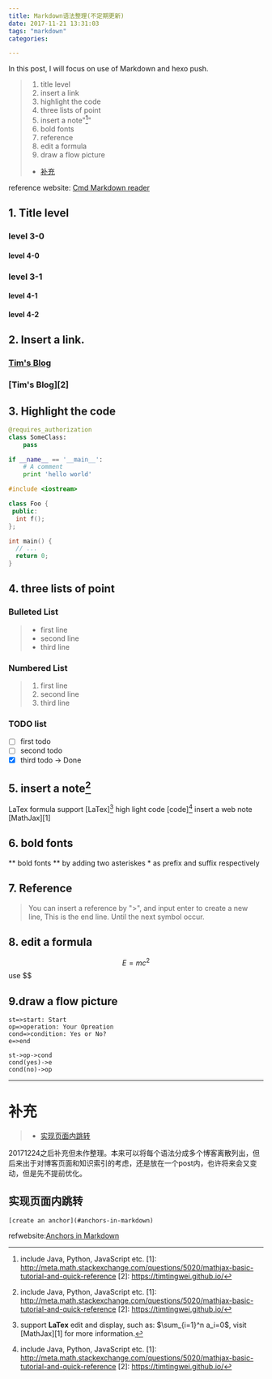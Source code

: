```yaml
---
title: Markdown语法整理(不定期更新)
date: 2017-11-21 13:31:03
tags: "markdown"
categories: 

---
```



In this post, I will focus on use of Markdown and hexo push.
 
> 1. title level
> 2. insert a link
> 3. highlight the code
> 4. three lists of point
> 5. insert a note"[^code]"
> 6. bold fonts
> 7. reference
> 8. edit a formula
> 9. draw a flow picture
> * [补充](#补充)

reference website: [Cmd Markdown reader](https://www.zybuluo.com/mdeditor#fn:latex)



## 1. Title level

### level 3-0
#### level 4-0
### level 3-1
#### level 4-1
#### level 4-2

## 2. Insert a link.

### [Tim's Blog](https://timtingwei.github.io/)
### [Tim's Blog][2]

## 3. Highlight the code
```python
@requires_authorization
class SomeClass:
    pass

if __name__ == '__main__':
    # A comment
    print 'hello world'
```


```cpp
#include <iostream>

class Foo {
 public:
  int f();
};

int main() {
  // ...
  return 0;
}
```



## 4. three lists of point

### Bulleted List
> * first line
> * second line
> * third line

### Numbered List
> 1. first line
> 2. second line
> 3. third line

### TODO list
- [ ] first todo 
- [ ] second todo
- [x] third todo -> Done

## 5. insert a note[^code]
LaTex formula support [LaTex][^LaTex]
high light code [code][^code]
insert a web note [MathJax][1]

## 6. bold fonts

** bold fonts ** by adding two asteriskes *  as prefix and suffix respectively


## 7. Reference 

> You can insert a reference by ">",
and input enter to create a new line,
This is the end line. Until the next symbol occur.

## 8. edit a formula
$$E=mc^2$$    use $$

## 9.draw a flow picture

```flow
st=>start: Start
op=>operation: Your Opreation
cond=>condition: Yes or No?
e=>end

st->op->cond
cond(yes)->e
cond(no)->op
```

[^LaTex]: support **LaTex** edit and display, such as: $\sum_{i=1}^n a_i=0$, visit [MathJax][1] for more information.
[^code]: include Java, Python, JavaScript etc.
[1]: http://meta.math.stackexchange.com/questions/5020/mathjax-basic-tutorial-and-quick-reference
[2]: https://timtingwei.github.io/

------

# 补充

> * [实现页面内跳转](#实现页面内跳转)

20171224之后补充但未作整理。本来可以将每个语法分成多个博客离散列出，但后来出于对博客页面和知识索引的考虑，还是放在一个post内，也许将来会又变动，但是先不提前优化。

## 实现页面内跳转

`[create an anchor](#anchors-in-markdown)`


refwebsite:[Anchors in Markdown](https://gist.github.com/asabaylus/3071099)

